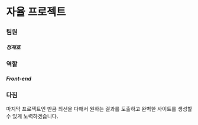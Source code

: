 # 자율 프로젝트



### 팀원

##### 정재호



### 역할

##### Front-end



### 다짐

마지막 프로젝트인 만큼 최선을 다해서 원하는 결과를 도출하고 완벽한 사이트를 생성할 수 있게 노력하겠습니다.
